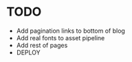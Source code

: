TODO
====

- Add pagination links to bottom of blog
- Add real fonts to asset pipeline
- Add rest of pages
- DEPLOY